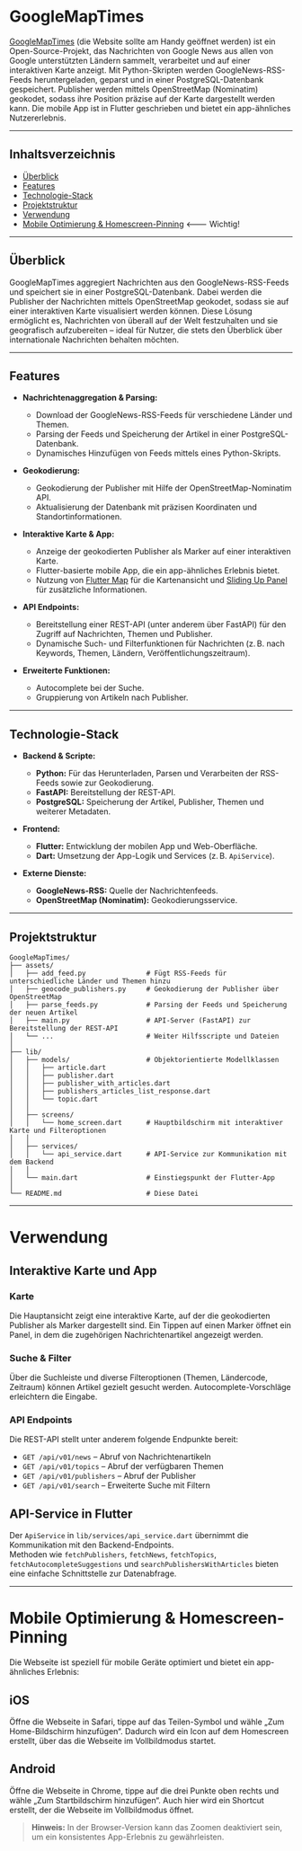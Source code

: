 # GoogleMapTimes

[GoogleMapTimes](https://maptimes.peterwolters.org/) (die Website sollte am Handy geöffnet werden) ist ein Open-Source-Projekt, das Nachrichten von Google News aus allen von Google unterstützten Ländern sammelt, verarbeitet und auf einer interaktiven Karte anzeigt. Mit Python-Skripten werden GoogleNews-RSS-Feeds heruntergeladen, geparst und in einer PostgreSQL-Datenbank gespeichert. Publisher werden mittels OpenStreetMap (Nominatim) geokodet, sodass ihre Position präzise auf der Karte dargestellt werden kann. Die mobile App ist in Flutter geschrieben und bietet ein app-ähnliches Nutzererlebnis.

---

## Inhaltsverzeichnis

- [Überblick](#überblick)
- [Features](#features)
- [Technologie-Stack](#technologie-stack)
- [Projektstruktur](#projektstruktur)
- [Verwendung](#verwendung)
- [Mobile Optimierung & Homescreen-Pinning](#mobile-optimierung--homescreen-pinning)       <--- Wichtig!


---

## Überblick

GoogleMapTimes aggregiert Nachrichten aus den GoogleNews-RSS-Feeds und speichert sie in einer PostgreSQL-Datenbank. Dabei werden die Publisher der Nachrichten mittels OpenStreetMap geokodet, sodass sie auf einer interaktiven Karte visualisiert werden können. Diese Lösung ermöglicht es, Nachrichten von überall auf der Welt festzuhalten und sie geografisch aufzubereiten – ideal für Nutzer, die stets den Überblick über internationale Nachrichten behalten möchten.

---

## Features

- **Nachrichtenaggregation & Parsing:**
  - Download der GoogleNews-RSS-Feeds für verschiedene Länder und Themen.
  - Parsing der Feeds und Speicherung der Artikel in einer PostgreSQL-Datenbank.
  - Dynamisches Hinzufügen von Feeds mittels eines Python-Skripts.

- **Geokodierung:**
  - Geokodierung der Publisher mit Hilfe der OpenStreetMap-Nominatim API.
  - Aktualisierung der Datenbank mit präzisen Koordinaten und Standortinformationen.

- **Interaktive Karte & App:**
  - Anzeige der geokodierten Publisher als Marker auf einer interaktiven Karte.
  - Flutter-basierte mobile App, die ein app-ähnliches Erlebnis bietet.
  - Nutzung von [Flutter Map](https://pub.dev/packages/flutter_map) für die Kartenansicht und [Sliding Up Panel](https://pub.dev/packages/sliding_up_panel) für zusätzliche Informationen.

- **API Endpoints:**
  - Bereitstellung einer REST-API (unter anderem über FastAPI) für den Zugriff auf Nachrichten, Themen und Publisher.
  - Dynamische Such- und Filterfunktionen für Nachrichten (z. B. nach Keywords, Themen, Ländern, Veröffentlichungszeitraum).

- **Erweiterte Funktionen:**
  - Autocomplete bei der Suche.
  - Gruppierung von Artikeln nach Publisher.

---

## Technologie-Stack

- **Backend & Scripte:**
  - **Python:** Für das Herunterladen, Parsen und Verarbeiten der RSS-Feeds sowie zur Geokodierung.
  - **FastAPI:** Bereitstellung der REST-API.
  - **PostgreSQL:** Speicherung der Artikel, Publisher, Themen und weiterer Metadaten.

- **Frontend:**
  - **Flutter:** Entwicklung der mobilen App und Web-Oberfläche.
  - **Dart:** Umsetzung der App-Logik und Services (z. B. `ApiService`).

- **Externe Dienste:**
  - **GoogleNews-RSS:** Quelle der Nachrichtenfeeds.
  - **OpenStreetMap (Nominatim):** Geokodierungsservice.

---

## Projektstruktur

```plaintext
GoogleMapTimes/
├── assets/
│   ├── add_feed.py               # Fügt RSS-Feeds für unterschiedliche Länder und Themen hinzu
│   ├── geocode_publishers.py     # Geokodierung der Publisher über OpenStreetMap
│   ├── parse_feeds.py            # Parsing der Feeds und Speicherung der neuen Artikel
│   ├── main.py                   # API-Server (FastAPI) zur Bereitstellung der REST-API
│   └── ...                       # Weiter Hilfsscripte und Dateien
│
├── lib/
│   ├── models/                   # Objektorientierte Modellklassen
│   │   ├── article.dart          
│   │   ├── publisher.dart        
│   │   ├── publisher_with_articles.dart
│   │   ├── publishers_articles_list_response.dart
│   │   └── topic.dart            
│   │
│   ├── screens/
│   │   └── home_screen.dart      # Hauptbildschirm mit interaktiver Karte und Filteroptionen
│   │
│   ├── services/
│   │   └── api_service.dart      # API-Service zur Kommunikation mit dem Backend
│   │
│   └── main.dart                 # Einstiegspunkt der Flutter-App
│
└── README.md                     # Diese Datei 
```
---

# Verwendung

## Interaktive Karte und App

### Karte
Die Hauptansicht zeigt eine interaktive Karte, auf der die geokodierten Publisher als Marker dargestellt sind. Ein Tippen auf einen Marker öffnet ein Panel, in dem die zugehörigen Nachrichtenartikel angezeigt werden.

### Suche & Filter
Über die Suchleiste und diverse Filteroptionen (Themen, Ländercode, Zeitraum) können Artikel gezielt gesucht werden. Autocomplete-Vorschläge erleichtern die Eingabe.

### API Endpoints
Die REST-API stellt unter anderem folgende Endpunkte bereit:
- `GET /api/v01/news` – Abruf von Nachrichtenartikeln
- `GET /api/v01/topics` – Abruf der verfügbaren Themen
- `GET /api/v01/publishers` – Abruf der Publisher
- `GET /api/v01/search` – Erweiterte Suche mit Filtern

## API-Service in Flutter
Der `ApiService` in `lib/services/api_service.dart` übernimmt die Kommunikation mit den Backend-Endpoints.  
Methoden wie `fetchPublishers`, `fetchNews`, `fetchTopics`, `fetchAutocompleteSuggestions` und `searchPublishersWithArticles` bieten eine einfache Schnittstelle zur Datenabfrage.

---

# Mobile Optimierung & Homescreen-Pinning
Die Webseite ist speziell für mobile Geräte optimiert und bietet ein app-ähnliches Erlebnis:

## iOS
Öffne die Webseite in Safari, tippe auf das Teilen-Symbol und wähle „Zum Home-Bildschirm hinzufügen“. Dadurch wird ein Icon auf dem Homescreen erstellt, über das die Webseite im Vollbildmodus startet.

## Android
Öffne die Webseite in Chrome, tippe auf die drei Punkte oben rechts und wähle „Zum Startbildschirm hinzufügen“. Auch hier wird ein Shortcut erstellt, der die Webseite im Vollbildmodus öffnet.

> **Hinweis:** In der Browser-Version kann das Zoomen deaktiviert sein, um ein konsistentes App-Erlebnis zu gewährleisten.
